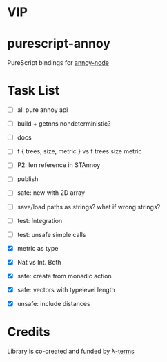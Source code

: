 # VIP


# purescript-annoy

PureScript bindings for [annoy-node](https://github.com/jimkang/annoy-node)


# Task List
- [ ] all pure annoy api
- [ ] build + getnns nondeterministic?
- [ ] docs
- [ ] f { trees, size, metric } vs f trees size metric
- [ ] P2: len reference in STAnnoy
- [ ] publish
- [ ] safe: new with 2D array
- [ ] save/load paths as strings? what if wrong strings?
- [ ] test: Integration
- [ ] test: unsafe simple calls
- [x] metric as type
- [x] Nat vs Int. Both
- [x] safe: create from monadic action
- [x] safe: vectors with typelevel length 
- [x] unsafe: include distances


# Credits

Library is co-created and funded by [λ-terms](https://github.com/lambdaterms/)
